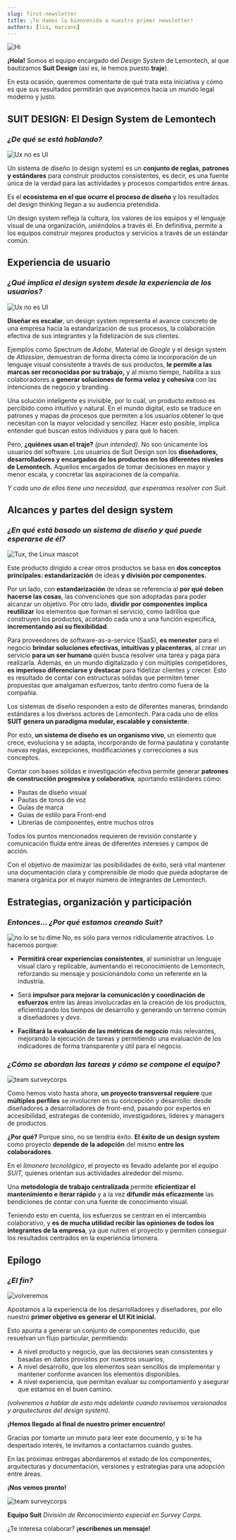 ```yaml
---
slug: first-newsletter
title: ¡Te damos la bienvenida a nuestro primer newsletter!
authors: [lia, mariano]
---
```


<!--truncate-->

![Hi](https://c.tenor.com/XMDzYocSI_8AAAAC/gir-invaderzim.gif)


**¡Hola!** Somos el equipo encargado del *Design System* de Lemontech, al que bautizamos **Suit Design** (así es, le hemos puesto **traje**). 

En esta ocasión, queremos comentarte de qué trata esta iniciativa y cómo es que sus resultados permitirán que avancemos hacia un mundo legal moderno y justo.

 ## SUIT DESIGN: El Design System de Lemontech
 ### *¿De qué se está hablando?* 

![Ux no es UI](https://c.tenor.com/1joXLyj7XiwAAAAM/the-grand-budapest-hotel-adrien-brody.gif)

Un sistema de diseño (o design system) es un **conjunto de reglas, patrones y estándares** para construir productos consistentes, es decir, es una fuente única de la verdad para las actividades y procesos compartidos entre áreas. 

Es el **ecosistema en el que ocurre el proceso de diseño** y los resultados del design thinking llegan a su audiencia pretendida.

Un design system refleja la cultura, los valores de los equipos y el lenguaje visual de una organización, uniéndolos a través él. En definitiva, permite a los equipos construir mejores productos y servicios a través de un estándar común.
  

## Experiencia de usuario

### *¿Qué implica el design system desde la experiencia de los usuarios?*

 ![Ux no es UI](https://media4.giphy.com/media/FRsYCa9eYbxHG/200.gif)

**Diseñar es escalar**, un design system representa el avance concreto de una empresa hacia la estandarización de sus procesos, la colaboración efectiva de sus integrantes y la fidelización de sus clientes.

Ejemplos como Spectrum de *Adobe*, Material de *Google* y el design system de *Atlassian*, demuestran de forma directa cómo la incorporación de un lenguaje visual consistente a través de sus productos, **le permite a las marcas ser reconocidas por su trabajo,** y al mismo tiempo, habilita a sus colaboradores a **generar soluciones de forma veloz y cohesiva** con las intenciones de negocio y branding.

Una solución inteligente es invisible, por lo cuál, un producto exitoso es percibido como intuitivo y natural. En el mundo digital, esto se traduce en patrones y mapas de procesos que permiten a los usuarios obtener lo que necesitan con la mayor velocidad y sencillez. Hacer esto posible, implica entender qué buscan estos individuos y para qué lo hacen.

Pero, **¿quiénes usan el traje?** *(pun intended)*. No son únicamente los usuarios del software. Los usuarios de Suit Design son los **diseñadores, desarrolladores y encargados de los productos en los diferentes niveles de Lemontech.** Aquellos encargados de tomar decisiones en mayor y menor escala, y concretar las aspiraciones de la compañía.

*Y cada uno de ellos tiene una necesidad, que esperamos resolver con Suit.*

## Alcances y partes del design system
### *¿En qué está basado un sistema de diseño y qué puede esperarse de él?*


![Tux, the Linux mascot](https://i.gifer.com/A3Zx.gif)

Este producto dirigido a crear otros productos se basa en **dos conceptos principales: estandarización** de ideas **y división por componentes.**

Por un lado, con **estandarización** de ideas se referencia al **por qué deben hacerse las cosas**, las convenciones que son adoptadas para poder alcanzar un objetivo. Por otro lado, **dividir por componentes implica reutilizar** los elementos que forman el servicio, como ladrillos que construyen los productos, acotando cada uno a una función específica, **incrementando así su flexibilidad**.

Para proveedores de software-as-a-service (SaaS), **es menester** para el negocio **brindar soluciones efectivas, intuitivas y placenteras**, al crear un servicio **para un ser humano** quién busca resolver una tarea y paga para realizarla. Además, en un mundo digitalizado y con múltiples competidores, **es imperioso diferenciarse y destacar** para fidelizar clientes y crecer. Esto es resultado de contar con estructuras sólidas que permiten tener propuestas que amalgaman esfuerzos, tanto dentro como fuera de la compañía.

Los sistemas de diseño responden a esto de diferentes maneras, brindando estándares a los diversos actores de Lemontech. Para cada uno de ellos **SUIT genera un paradigma modular, escalable y consistente**.

Por esto, **un sistema de diseño es un organismo vivo**, un elemento que crece, evoluciona y se adapta, incorporando de forma paulatina y constante nuevas reglas, excepciones, modificaciones y correcciones a sus conceptos. 

Contar con bases sólidas e investigación efectiva permite generar **patrones de construcción progresiva y colaborativa**, aportando estándares cómo:
-   Pautas de diseño visual
-   Pautas de tonos de voz
-   Guías de marca
-   Guías de estilo para Front-end
-   Librerías de componentes, entre muchos otros

Todos los puntos mencionados requieren de revisión constante y comunicación fluída entre áreas de diferentes intereses y campos de acción. 

Con el objetivo de maximizar las posibilidades de éxito,
será vital mantener una documentación clara y comprensible de modo que pueda adoptarse de manera orgánica por el mayor número de integrantes de Lemontech.

## Estrategias, organización y participación

### *Entonces... ¿Por qué estamos creando Suit?*
![no lo se tu dime](https://mehallo.com/blog/wp-content/uploads/2016/03/mehalloBlog_Nasibov05.gif.gif)
No, es sólo para vernos ridículamente atractivos. Lo hacemos porque: 
 - **Permitirá crear experiencias consistentes**, al suministrar un lenguaje visual claro y replicable, aumentando el reconocimiento de Lemontech, reforzando su mensaje y posicionándolo como un referente en la industria.

- Será **impulsor para mejorar la comunicación y coordinación de esfuerzos** entre las áreas involucradas en la creación de los productos, eficientizando los tiempos de desarrollo y generando un terreno común a diseñadores y *devs*.

- **Facilitará la evaluación de las métricas de negocio** más relevantes, mejorando la ejecución de tareas y permitiendo una evaluación de los indicadores de forma transparente y útil para el negocio.

### *¿Cómo se abordan las tareas y cómo se compone el equipo?*
![team surveycorps](https://thumbs.gfycat.com/GleamingUnpleasantAustrianpinscher-max-1mb.gif)

Como hemos visto hasta ahora, **un proyecto transversal** **requiere** que **múltiples perfiles** se involucren en su concepción y desarrollo: desde diseñadores a desarrolladores de front-end, pasando por expertos en accesibilidad, estrategas de contenido, investigadores, líderes y managers de productos.

**¿Por qué?** Porque sino, no se tendría éxito. **El éxito de un design system** como proyecto **depende de la adopción** del mismo **entre los colaboradores**.

En el *limonero tecnológico*, el proyecto es llevado adelante por el *equipo SUIT,* quienes orientan sus actividades alrededor del mismo. 

Una **metodología de trabajo centralizada**  permite **eficientizar el mantenimiento e iterar rápido** y a la vez **difundir más eficazmente** las bendiciones de contar con una fuente de conocimiento visual.

Teniendo esto en cuenta, los esfuerzos se centran en el intercambio colaborativo, y **es de mucha utilidad recibir las opiniones de todos los integrantes de la empresa**, ya que  nutren el proyecto y permiten conseguir los resultados centrados en la experiencia limonera. 

## Epílogo
### *¿El fin?*

![volveremos](https://c.tenor.com/aLXi9FLrZoUAAAAC/voy-a-volver-por-ti-marty.gif)

Apostamos a la experiencia de los desarrolladores y diseñadores, por ello nuestro **primer objetivo es generar el UI Kit inicial.** 

Esto apunta a generar un conjunto de componentes reducido, que resuelvan un flujo particular, permitiendo:

 - A nivel producto y negocio, que las decisiones sean consistentes y basadas en datos provistos por nuestros usuarios,
 - A nivel desarrollo, que los elementos sean sencillos de implementar y mantener conforme avancen los elementos disponibles.
 - A nivel experiencia, que permitan evaluar su comportamiento y asegurar que estamos en el buen camino.
  
*(volveremos a hablar de esto más adelante cuando revisemos versionados y arquitecturas del design system).*

**¡Hemos llegado al final de nuestro primer encuentro!** 

Gracias por tomarte un minuto para leer este documento, y si te ha despertado interés, te invitamos a contactarnos cuándo gustes.

En las próximas entregas abordaremos el estado de los componentes, arquitecturas y documentación, versiones y estrategias para una adopción entre áreas.

**¡Nos vemos pronto!**

![team surveycorps](https://thumbs.gfycat.com/ReasonableThinIndochinahogdeer-max-1mb.gif)

**Equipo Suit**
*División de Reconocimiento especial en Survey Corps.*

¿Te interesa colaborar? **¡escribenos un mensaje!**
